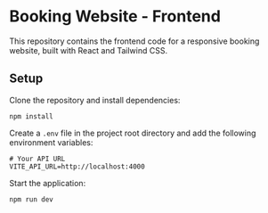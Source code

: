 # Booking Website - Frontend

This repository contains the frontend code for a responsive booking website, built with React and Tailwind CSS.

## Setup

Clone the repository and install dependencies:

```
npm install
```

Create a `.env` file in the project root directory and add the following environment variables:

```
# Your API URL
VITE_API_URL=http://localhost:4000
```

Start the application:

```
npm run dev
```
